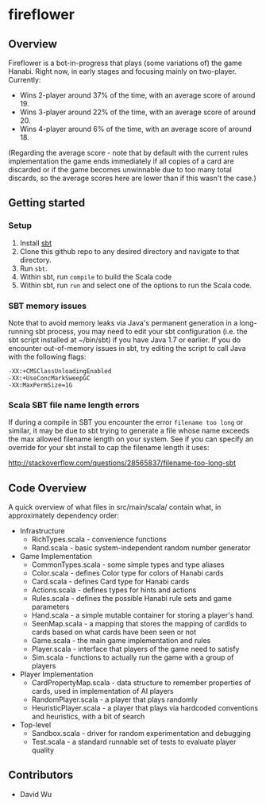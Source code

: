 # fireflower

## Overview
Fireflower is a bot-in-progress that plays (some variations of) the game Hanabi. Right now, in early stages and focusing mainly on two-player.
Currently:
* Wins 2-player around 37% of the time, with an average score of around 19.
* Wins 3-player around 22% of the time, with an average score of around 20.
* Wins 4-player around 6% of the time, with an average score of around 18.

(Regarding the average score - note that by default with the current rules implementation the game ends immediately if all copies of a card are discarded or if the game becomes unwinnable due to too many total discards, so the average scores here are lower than if this wasn't the case.)

## Getting started

### Setup
1. Install [sbt](http://www.scala-sbt.org/download.html)
2. Clone this github repo to any desired directory and navigate to that directory.
3. Run `sbt`.
4. Within sbt, run `compile` to build the Scala code
5. Within sbt, run `run` and select one of the options to run the Scala code.

### SBT memory issues

Note that to avoid memory leaks via Java's permanent generation in a long-running sbt process,
you may need to edit your sbt configuration (i.e. the sbt script installed at ~/bin/sbt) if
you have Java 1.7 or earlier. If you do encounter out-of-memory issues in sbt, try editing the script
to call Java with the following flags:

    -XX:+CMSClassUnloadingEnabled
    -XX:+UseConcMarkSweepGC
    -XX:MaxPermSize=1G

### Scala SBT file name length errors

If during a compile in SBT you encounter the error `filename too long` or similar, it may be due to sbt trying to generate a file whose name exceeds the max allowed filename length on your system. See if you can specify an override for your sbt install to cap the filename length it uses:

http://stackoverflow.com/questions/28565837/filename-too-long-sbt

## Code Overview

A quick overview of what files in src/main/scala/ contain what, in approximately dependency order:
* Infrastructure
  * RichTypes.scala - convenience functions
  * Rand.scala - basic system-independent random number generator
* Game Implementation
  * CommonTypes.scala - some simple types and type aliases
  * Color.scala - defines Color type for colors of Hanabi cards
  * Card.scala - defines Card type for Hanabi cards
  * Actions.scala - defines types for hints and actions
  * Rules.scala - defines the possible Hanabi rule sets and game parameters
  * Hand.scala - a simple mutable container for storing a player's hand.
  * SeenMap.scala - a mapping that stores the mapping of cardIds to cards based on what cards have been seen or not
  * Game.scala - the main game implementation and rules
  * Player.scala - interface that players of the game need to satisfy
  * Sim.scala - functions to actually run the game with a group of players
* Player Implementation
  * CardPropertyMap.scala - data structure to remember properties of cards, used in implementation of AI players
  * RandomPlayer.scala - a player that plays randomly
  * HeuristicPlayer.scala - a player that plays via hardcoded conventions and heuristics, with a bit of search
* Top-level
  * Sandbox.scala - driver for random experimentation and debugging
  * Test.scala - a standard runnable set of tests to evaluate player quality

## Contributors

* David Wu
